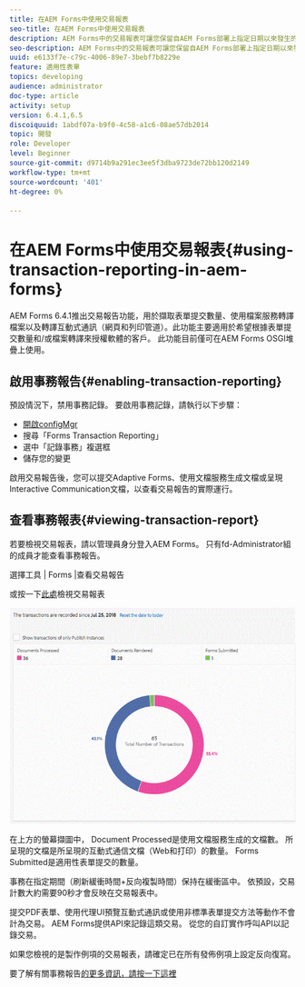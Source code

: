 ```yaml
---
title: 在AEM Forms中使用交易報表
seo-title: 在AEM Forms中使用交易報表
description: AEM Forms中的交易報表可讓您保留自AEM Forms部署上指定日期以來發生的所有交易計數。
seo-description: AEM Forms中的交易報表可讓您保留自AEM Forms部署上指定日期以來發生的所有交易計數。
uuid: e6133f7e-c79c-4006-89e7-3bebf7b8229e
feature: 適用性表單
topics: developing
audience: administrator
doc-type: article
activity: setup
version: 6.4.1,6.5
discoiquuid: 1abdf07a-b9f0-4c58-a1c6-08ae57db2014
topic: 開發
role: Developer
level: Beginner
source-git-commit: d9714b9a291ec3ee5f3dba9723de72bb120d2149
workflow-type: tm+mt
source-wordcount: '401'
ht-degree: 0%

---
```



# 在AEM Forms中使用交易報表{#using-transaction-reporting-in-aem-forms}

AEM Forms 6.4.1推出交易報告功能，用於擷取表單提交數量、使用檔案服務轉譯檔案以及轉譯互動式通訊（網頁和列印管道）。此功能主要適用於希望根據表單提交數量和/或檔案轉譯來授權軟體的客戶。 此功能目前僅可在AEM Forms OSGI堆疊上使用。

## 啟用事務報告{#enabling-transaction-reporting}

預設情況下，禁用事務記錄。 要啟用事務記錄，請執行以下步驟：

* [開啟configMgr](http://localhost:4502/system/console/configMgr)
* 搜尋「Forms Transaction Reporting」
* 選中「記錄事務」複選框
* 儲存您的變更

啟用交易報告後，您可以提交Adaptive Forms、使用文檔服務生成文檔或呈現Interactive Communication文檔，以查看交易報告的實際運行。

## 查看事務報表{#viewing-transaction-report}

若要檢視交易報表，請以管理員身分登入AEM Forms。 只有fd-Administrator組的成員才能查看事務報告。

選擇工具 | Forms |查看交易報告

或按一下[此處](http://localhost:4502/mnt/overlay/fd/transaction/gui/content/report.html)檢視交易報表

![TransactionReporting](assets/transactionreporting.gif)

在上方的螢幕擷圖中， Document Processed是使用文檔服務生成的文檔數。 所呈現的文檔是所呈現的互動式通信文檔（Web和打印）的數量。 Forms Submitted是適用性表單提交的數量。

事務在指定期間（刷新緩衝時間+反向複製時間）保持在緩衝區中。 依預設，交易計數大約需要90秒才會反映在交易報表中。

提交PDF表單、使用代理UI預覽互動式通訊或使用非標準表單提交方法等動作不會計為交易。 AEM Forms提供API來記錄這類交易。 從您的自訂實作呼叫API以記錄交易。

如果您檢視的是製作例項的交易報表，請確定已在所有發佈例項上設定反向復寫。

要了解有關事務報告[的更多資訊，請按一下這裡](https://helpx.adobe.com/experience-manager/6-4/forms/using/transaction-reports-overview.html)

